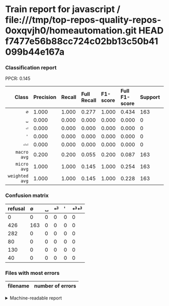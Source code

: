 # Train report for javascript / file:///tmp/top-repos-quality-repos-0oxqvjh0/homeautomation.git HEAD f7477e56b88cc724c02bb13c50b41099b44e167a

### Classification report

PPCR: 0.145

| Class | Precision | Recall | Full Recall | F1-score | Full F1-score | Support | Full Support | PPCR |
|------:|:----------|:-------|:------------|:---------|:---------|:--------|:-------------|:-----|
| `∅` | 1.000| 1.000| 0.277| 1.000| 0.434| 163| 589| 0.277 |
| `␣` | 0.000| 0.000| 0.000| 0.000| 0.000| 0| 282| 0.000 |
| `⏎` | 0.000| 0.000| 0.000| 0.000| 0.000| 0| 80| 0.000 |
| `'` | 0.000| 0.000| 0.000| 0.000| 0.000| 0| 130| 0.000 |
| `⏎⏎` | 0.000| 0.000| 0.000| 0.000| 0.000| 0| 40| 0.000 |
| `macro avg` | 0.200| 0.200| 0.055| 0.200| 0.087| 163| 1121| 0.145 |
| `micro avg` | 1.000| 1.000| 0.145| 1.000| 0.254| 163| 1121| 0.145 |
| `weighted avg` | 1.000| 1.000| 0.145| 1.000| 0.228| 163| 1121| 0.145 |

### Confusion matrix

|refusal|  ∅| ␣| ⏎| '| ⏎⏎| 
|:---|:---|:---|:---|:---|:---|
|0 |0 |0 |0 |0 |0 |
|426 |163 |0 |0 |0 |0 |
|282 |0 |0 |0 |0 |0 |
|80 |0 |0 |0 |0 |0 |
|130 |0 |0 |0 |0 |0 |
|40 |0 |0 |0 |0 |0 |

### Files with most errors

| filename | number of errors|
|:----:|:-----|

<details>
    <summary>Machine-readable report</summary>
```json
{
  "cl_report": {"\u0027": {"f1-score": 0.0, "precision": 0.0, "recall": 0.0, "support": 0}, "macro avg": {"f1-score": 0.2, "precision": 0.2, "recall": 0.2, "support": 163}, "micro avg": {"f1-score": 1.0, "precision": 1.0, "recall": 1.0, "support": 163}, "weighted avg": {"f1-score": 1.0, "precision": 1.0, "recall": 1.0, "support": 163}, "\u2205": {"f1-score": 1.0, "precision": 1.0, "recall": 1.0, "support": 163}, "\u23ce": {"f1-score": 0.0, "precision": 0.0, "recall": 0.0, "support": 0}, "\u23ce\u23ce": {"f1-score": 0.0, "precision": 0.0, "recall": 0.0, "support": 0}, "\u2423": {"f1-score": 0.0, "precision": 0.0, "recall": 0.0, "support": 0}},
  "cl_report_full": {"\u0027": {"f1-score": 0.0, "precision": 0.0, "recall": 0.0, "support": 130}, "macro avg": {"f1-score": 0.08670212765957447, "precision": 0.2, "recall": 0.05534804753820034, "support": 1121}, "micro avg": {"f1-score": 0.25389408099688476, "precision": 1.0, "recall": 0.14540588760035683, "support": 1121}, "weighted avg": {"f1-score": 0.22777677605481428, "precision": 0.5254237288135594, "recall": 0.14540588760035683, "support": 1121}, "\u2205": {"f1-score": 0.43351063829787234, "precision": 1.0, "recall": 0.2767402376910017, "support": 589}, "\u23ce": {"f1-score": 0.0, "precision": 0.0, "recall": 0.0, "support": 80}, "\u23ce\u23ce": {"f1-score": 0.0, "precision": 0.0, "recall": 0.0, "support": 40}, "\u2423": {"f1-score": 0.0, "precision": 0.0, "recall": 0.0, "support": 282}},
  "ppcr": 0.14540588760035683
}
```
</details>
